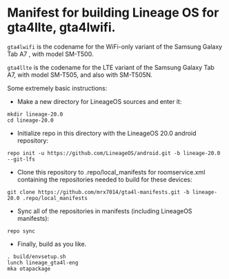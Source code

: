 # Manifest for building Lineage OS for gta4llte, gta4lwifi.

`gta4lwifi` is the codename for the WiFi-only variant of the Samsung Galaxy Tab A7 , with model SM-T500.

`gta4llte` is the codename for the LTE variant of the Samsung Galaxy Tab A7, with model SM-T505, and also with SM-T505N.

Some extremely basic instructions:
- Make a new directory for LineageOS sources and enter it:
```
mkdir lineage-20.0
cd lineage-20.0
```

- Initialize repo in this directory with the LineageOS 20.0 android repository:
```
repo init -u https://github.com/LineageOS/android.git -b lineage-20.0 --git-lfs
```

- Clone this repository to .repo/local_manifests for roomservice.xml containing the repositories needed to build for these devices:
```
git clone https://github.com/mrx7014/gta4l-manifests.git -b lineage-20.0 .repo/local_manifests
```

- Sync all of the repositories in manifests (including LineageOS manifests):
```
repo sync
```

- Finally, build as you like.
```
. build/envsetup.sh
lunch lineage_gta4l-eng
mka otapackage
```
